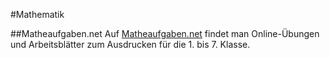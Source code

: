 #Mathematik

##Matheaufgaben.net
Auf [Matheaufgaben.net](https://www.matheaufgaben.net/mathe-online/) findet man Online-Übungen und Arbeitsblätter zum Ausdrucken für die 1. bis 7. Klasse.
